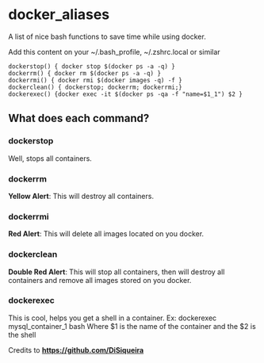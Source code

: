 # docker_aliases
A list of nice bash functions to save time while using docker.

Add this content on your ~/.bash_profile, ~/.zshrc.local or similar
```
dockerstop() { docker stop $(docker ps -a -q) }
dockerrm() { docker rm $(docker ps -a -q) }
dockerrmi() { docker rmi $(docker images -q) -f }
dockerclean() { dockerstop; dockerrm; dockerrmi;}
dockerexec() {docker exec -it $(docker ps -qa -f "name=$1_1") $2 }
```
## What does each command?

### dockerstop
Well, stops all containers.

### dockerrm
**Yellow Alert**: This will destroy all containers.

### dockerrmi
**Red Alert**: This will delete all images located on you docker.

### dockerclean
**Double Red Alert**: This will stop all containers, then will destroy all containers and remove all images stored on you docker.

### dockerexec <name of container> <shell>
This is cool, helps you get a shell in a container.
Ex: dockerexec mysql_container_1 bash
Where $1 is the name of the container and the $2 is the shell

Credits to **https://github.com/DiSiqueira**
